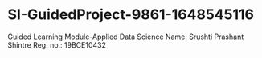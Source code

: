 # SI-GuidedProject-9861-1648545116
Guided Learning Module-Applied Data Science
Name: Srushti Prashant Shintre
Reg. no.: 19BCE10432
